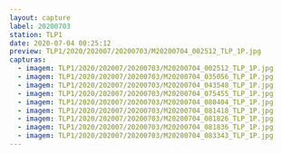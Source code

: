```yaml
---
layout: capture
label: 20200703
station: TLP1
date: 2020-07-04 00:25:12
preview: TLP1/2020/202007/20200703/M20200704_002512_TLP_1P.jpg
capturas:
  - imagem: TLP1/2020/202007/20200703/M20200704_002512_TLP_1P.jpg
  - imagem: TLP1/2020/202007/20200703/M20200704_035056_TLP_1P.jpg
  - imagem: TLP1/2020/202007/20200703/M20200704_043548_TLP_1P.jpg
  - imagem: TLP1/2020/202007/20200703/M20200704_075455_TLP_1P.jpg
  - imagem: TLP1/2020/202007/20200703/M20200704_080404_TLP_1P.jpg
  - imagem: TLP1/2020/202007/20200703/M20200704_081418_TLP_1P.jpg
  - imagem: TLP1/2020/202007/20200703/M20200704_081826_TLP_1P.jpg
  - imagem: TLP1/2020/202007/20200703/M20200704_081836_TLP_1P.jpg
  - imagem: TLP1/2020/202007/20200703/M20200704_083343_TLP_1P.jpg
---
```

